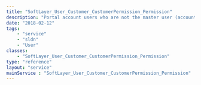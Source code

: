 ```yaml
---
title: "SoftLayer_User_Customer_CustomerPermission_Permission"
description: "Portal account users who are not the master user (account owner) have permissions to allow them access to portal functionalities. "
date: "2018-02-12"
tags:
    - "service"
    - "sldn"
    - "User"
classes:
    - "SoftLayer_User_Customer_CustomerPermission_Permission"
type: "reference"
layout: "service"
mainService : "SoftLayer_User_Customer_CustomerPermission_Permission"
---
```

